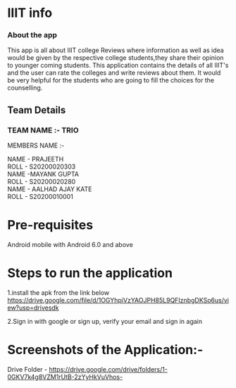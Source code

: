 # IIIT info
 ### About the app
  This app is all about IIIT college Reviews where information as well as idea would be given by the respective college students,they share their opinion to younger coming students.
  This application contains the details of all IIIT's and the user can rate the colleges and write reviews about them. It would be very helpful for the students who are going to fill the choices for the counselling.
## Team Details
### TEAM NAME :- TRIO <br />

 MEMBERS NAME :-

 NAME - PRAJEETH <br />
 ROLL - S20200020303 <br />
 NAME -MAYANK GUPTA <br />
 ROLL - S20200020280 <br />
 NAME - AALHAD AJAY KATE <br />
 ROLL - S20200010001 <br />
# Pre-requisites
Android mobile with Android 6.0 and above
# Steps to run the application
 1.install the apk from the link below <br />
          https://drive.google.com/file/d/1OGYhpiVzYAOJPH85L9QFIznbgDKSo6us/view?usp=drivesdk
 <br />
 
 2.Sign in with google or sign up, verify your email and sign in again
 
 # Screenshots of the Application:-
 
 Drive Folder - https://drive.google.com/drive/folders/1-0GKV7k4g8VZM1rUtB-2zYyHkVuVhos-
 
 

